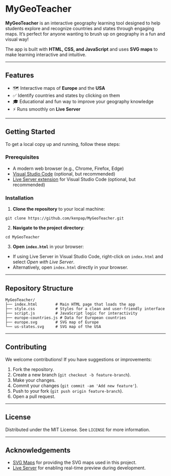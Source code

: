 # MyGeoTeacher

**MyGeoTeacher** is an interactive geography learning tool designed to help students explore and recognize countries and states through engaging maps. It’s perfect for anyone wanting to brush up on geography in a fun and visual way!

The app is built with **HTML, CSS, and JavaScript** and uses **SVG maps** to make learning interactive and intuitive.

---

## Features

- 🗺️ Interactive maps of **Europe** and the **USA**
- ✅ Identify countries and states by clicking on them
- 🎓 Educational and fun way to improve your geography knowledge
- ⚡ Runs smoothly on **Live Server**

---

## Getting Started

To get a local copy up and running, follow these steps:

### Prerequisites

- A modern web browser (e.g., Chrome, Firefox, Edge)
- [Visual Studio Code](https://code.visualstudio.com/) (optional, but recommended)
- [Live Server extension](https://marketplace.visualstudio.com/items?itemName=ritwickdey.LiveServer) for Visual Studio Code (optional, but recommended)

### Installation

1. **Clone the repository** to your local machine:

```
git clone https://github.com/kenpap/MyGeoTeacher.git
```

2. **Navigate to the project directory**:

```
cd MyGeoTeacher
```

3. **Open `index.html`** in your browser:

- If using Live Server in Visual Studio Code, right-click on `index.html` and select *Open with Live Server*.
- Alternatively, open `index.html` directly in your browser.

---

## Repository Structure

```
MyGeoTeacher/
├── index.html        # Main HTML page that loads the app
├── style.css         # Styles for a clean and user-friendly interface
├── script.js         # JavaScript logic for interactivity
├── europe-countries.js # Data for European countries
├── europe.svg        # SVG map of Europe
└── us-states.svg     # SVG map of the USA
```

---

## Contributing

We welcome contributions! If you have suggestions or improvements:

1. Fork the repository.
2. Create a new branch (`git checkout -b feature-branch`).
3. Make your changes.
4. Commit your changes (`git commit -am 'Add new feature'`).
5. Push to your fork (`git push origin feature-branch`).
6. Open a pull request.

---

## License

Distributed under the MIT License. See `LICENSE` for more information.

---

## Acknowledgements

- [SVG Maps](https://www.svgmaps.com/) for providing the SVG maps used in this project.
- [Live Server](https://marketplace.visualstudio.com/items?itemName=ritwickdey.LiveServer) for enabling real-time preview during development.

